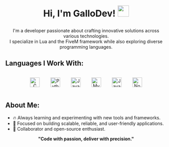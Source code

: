 <h1><p align="center">Hi, I'm GalloDev! <img src="https://media.giphy.com/media/hvRJCLFzcasrR4ia7z/giphy.gif" width="35px"></p></h1>

<p align="center">
  I'm a developer passionate about crafting innovative solutions across various technologies.<br/>
  I specialize in Lua and the FiveM framework while also exploring diverse programming languages.<br/>
</p>

## **Languages I Work With:**
<div align="center">
  <img src="https://profilinator.rishav.dev/skills-assets/c-original.svg" alt="C" height="30" style="margin: 15px;" />  
  <img src="https://profilinator.rishav.dev/skills-assets/python-original.svg" alt="Python" height="30" style="margin: 15px;" />  
  <img src="https://profilinator.rishav.dev/skills-assets/javascript-original.svg" alt="JavaScript" height="30" style="margin: 15px;" />  
  <img src="https://profilinator.rishav.dev/skills-assets/mysql-original-wordmark.svg" alt="MySQL" height="30" style="margin: 15px;" />  
  <img src="https://www.lua.org/images/lua-logo.gif" alt="Java" height="30" style="margin: 15px;" />  
  <img src="https://profilinator.rishav.dev/skills-assets/nodejs-original-wordmark.svg" alt="Node.js" height="30" style="margin: 15px;" />  
</div>

## **About Me:**
- 🔥 Always learning and experimenting with new tools and frameworks.  
- 🎯 Focused on building scalable, reliable, and user-friendly applications.  
- 🌟 Collaborator and open-source enthusiast.

<p align="center">
  <strong>"Code with passion, deliver with precision."</strong>
</p>

